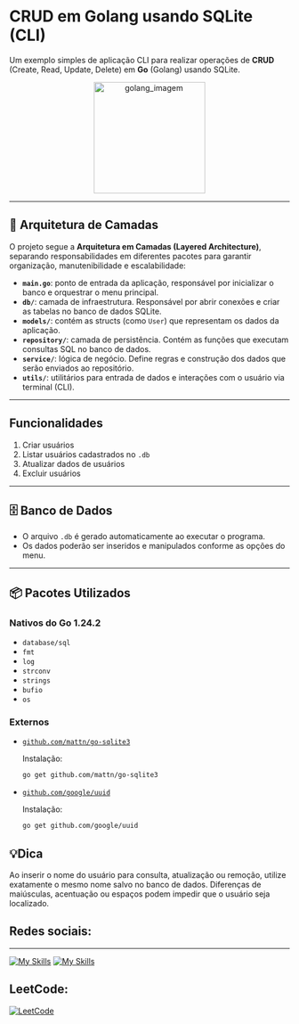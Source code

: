 # CRUD em Golang usando SQLite (CLI)

Um exemplo simples de aplicação CLI para realizar operações de **CRUD** (Create, Read, Update, Delete) em **Go** (Golang) usando SQLite.
<p align="center">
  <img src="https://upload.wikimedia.org/wikipedia/commons/thumb/0/05/Go_Logo_Blue.svg/1200px-Go_Logo_Blue.svg.png" alt="golang_imagem" width="200">
</p>

---

## 🧱 Arquitetura de Camadas

O projeto segue a **Arquitetura em Camadas (Layered Architecture)**, separando responsabilidades em diferentes pacotes para garantir organização, manutenibilidade e escalabilidade:

- **`main.go`**: ponto de entrada da aplicação, responsável por inicializar o banco e orquestrar o menu principal.
- **`db/`**: camada de infraestrutura. Responsável por abrir conexões e criar as tabelas no banco de dados SQLite.
- **`models/`**: contém as structs (como `User`) que representam os dados da aplicação.
- **`repository/`**: camada de persistência. Contém as funções que executam consultas SQL no banco de dados.
- **`service/`**: lógica de negócio. Define regras e construção dos dados que serão enviados ao repositório.
- **`utils/`**: utilitários para entrada de dados e interações com o usuário via terminal (CLI).

---

## Funcionalidades
1. Criar usuários  
2. Listar usuários cadastrados no `.db`  
3. Atualizar dados de usuários  
4.  Excluir usuários  

---

## 🗄️ Banco de Dados
- O arquivo `.db` é gerado automaticamente ao executar o programa.  
- Os dados poderão ser inseridos e manipulados conforme as opções do menu.

---

## 📦 Pacotes Utilizados

### Nativos do Go 1.24.2
- `database/sql`
- `fmt`
- `log`
- `strconv`
- `strings`
- `bufio`
- `os`

### Externos
- [`github.com/mattn/go-sqlite3`](https://github.com/mattn/go-sqlite3)
  
  Instalação:
  ```bash
  go get github.com/mattn/go-sqlite3
  ```

- [`github.com/google/uuid`](https://github.com/google/uuid)
  
  Instalação:
  ```bash
  go get github.com/google/uuid
  ```
## 💡​Dica
Ao inserir o nome do usuário para consulta, atualização ou remoção, utilize exatamente o mesmo nome salvo no banco de dados. Diferenças de maiúsculas, acentuação ou espaços podem impedir que o usuário seja localizado.
## Redes sociais:
<hr>

[![My Skills](https://skillicons.dev/icons?i=linkedin)](https://www.linkedin.com/in/lucas-rabello-42b23a339/) 
[![My Skills](https://skillicons.dev/icons?i=instagram)](https://www.instagram.com/lcs.carvalho_/?next=%2F) 
## LeetCode:

[![LeetCode](https://img.shields.io/badge/LeetCode-Lucas--Rabello--Dev-orange?style=for-the-badge&logo=leetcode&logoColor=white)](https://leetcode.com/u/lucas-rabello-dev/)
